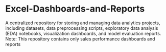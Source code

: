 # Excel-Dashboards-and-Reports
A centralized repository for storing and managing data analytics projects, including datasets, data preprocessing scripts, exploratory data analysis (EDA) notebooks, visualization dashboards, and model evaluation reports. 
Note: This repository contains only sales performance dashboards and reports
